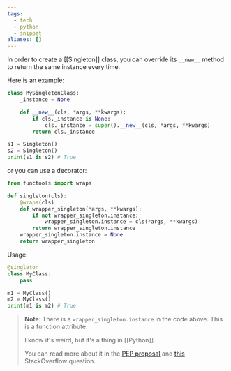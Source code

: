 ```yaml
---
tags:
  - tech
  - python
  - snippet
aliases: []
---
```

In order to create a [[Singleton]] class, you can override its `__new__` method to return the same instance every time.

Here is an example:

```python
class MySingletonClass:
    _instance = None

    def __new__(cls, *args, **kwargs):
        if cls._instance is None:
            cls._instance = super().__new__(cls, *args, **kwargs)
        return cls._instance

s1 = Singleton()
s2 = Singleton()
print(s1 is s2) # True
```

or you can use a decorator:

```python
from functools import wraps

def singleton(cls):
    @wraps(cls)
    def wrapper_singleton(*args, **kwargs):
        if not wrapper_singleton.instance:
            wrapper_singleton.instance = cls(*args, **kwargs)
        return wrapper_singleton.instance
    wrapper_singleton.instance = None
    return wrapper_singleton
```

Usage:

```python
@singleton
class MyClass:
    pass

m1 = MyClass()
m2 = MyClass()
print(m1 is m2) # True
```

> **Note**: There is a `wrapper_singleton.instance` in the code above.
> This is a function attribute.
> 
> I know it's weird, but it's a thing in [[Python]].
> 
> You can read more about it in the [PEP proposal](https://peps.python.org/pep-0232/) and [this](https://stackoverflow.com/questions/338101/python-function-attributes-uses-and-abuses) StackOverflow question.
